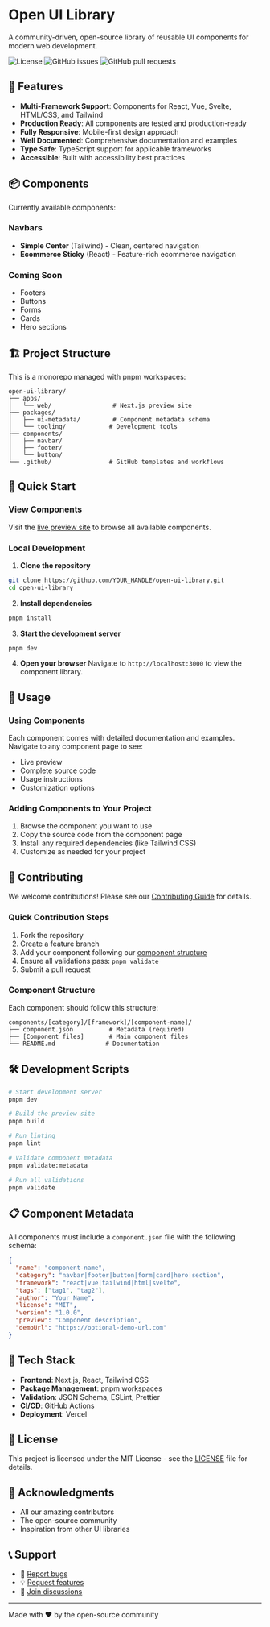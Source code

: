 # Open UI Library

A community-driven, open-source library of reusable UI components for modern web development.

![License](https://img.shields.io/badge/license-MIT-blue.svg)
![GitHub issues](https://img.shields.io/github/issues/YOUR_HANDLE/open-ui-library)
![GitHub pull requests](https://img.shields.io/github/issues-pr/YOUR_HANDLE/open-ui-library)

## 🚀 Features

- **Multi-Framework Support**: Components for React, Vue, Svelte, HTML/CSS, and Tailwind
- **Production Ready**: All components are tested and production-ready
- **Fully Responsive**: Mobile-first design approach
- **Well Documented**: Comprehensive documentation and examples
- **Type Safe**: TypeScript support for applicable frameworks
- **Accessible**: Built with accessibility best practices

## 📦 Components

Currently available components:

### Navbars
- **Simple Center** (Tailwind) - Clean, centered navigation
- **Ecommerce Sticky** (React) - Feature-rich ecommerce navigation

### Coming Soon
- Footers
- Buttons
- Forms
- Cards
- Hero sections

## 🏗️ Project Structure

This is a monorepo managed with pnpm workspaces:

```
open-ui-library/
├── apps/
│   └── web/                 # Next.js preview site
├── packages/
│   ├── ui-metadata/         # Component metadata schema
│   └── tooling/            # Development tools
├── components/
│   ├── navbar/
│   ├── footer/
│   └── button/
└── .github/                # GitHub templates and workflows
```

## 🚀 Quick Start

### View Components

Visit the [live preview site](https://your-domain.vercel.app) to browse all available components.

### Local Development

1. **Clone the repository**
```bash
git clone https://github.com/YOUR_HANDLE/open-ui-library.git
cd open-ui-library
```

2. **Install dependencies**
```bash
pnpm install
```

3. **Start the development server**
```bash
pnpm dev
```

4. **Open your browser**
Navigate to `http://localhost:3000` to view the component library.

## 📖 Usage

### Using Components

Each component comes with detailed documentation and examples. Navigate to any component page to see:

- Live preview
- Complete source code
- Usage instructions
- Customization options

### Adding Components to Your Project

1. Browse the component you want to use
2. Copy the source code from the component page
3. Install any required dependencies (like Tailwind CSS)
4. Customize as needed for your project

## 🤝 Contributing

We welcome contributions! Please see our [Contributing Guide](./CONTRIBUTING.md) for details.

### Quick Contribution Steps

1. Fork the repository
2. Create a feature branch
3. Add your component following our [component structure](#component-structure)
4. Ensure all validations pass: `pnpm validate`
5. Submit a pull request

### Component Structure

Each component should follow this structure:

```
components/[category]/[framework]/[component-name]/
├── component.json          # Metadata (required)
├── [Component files]       # Main component files
└── README.md              # Documentation
```

## 🛠️ Development Scripts

```bash
# Start development server
pnpm dev

# Build the preview site
pnpm build

# Run linting
pnpm lint

# Validate component metadata
pnpm validate:metadata

# Run all validations
pnpm validate
```

## 📋 Component Metadata

All components must include a `component.json` file with the following schema:

```json
{
  "name": "component-name",
  "category": "navbar|footer|button|form|card|hero|section",
  "framework": "react|vue|tailwind|html|svelte",
  "tags": ["tag1", "tag2"],
  "author": "Your Name",
  "license": "MIT",
  "version": "1.0.0",
  "preview": "Component description",
  "demoUrl": "https://optional-demo-url.com"
}
```

## 🔧 Tech Stack

- **Frontend**: Next.js, React, Tailwind CSS
- **Package Management**: pnpm workspaces
- **Validation**: JSON Schema, ESLint, Prettier
- **CI/CD**: GitHub Actions
- **Deployment**: Vercel

## 📄 License

This project is licensed under the MIT License - see the [LICENSE](./LICENSE) file for details.

## 🙏 Acknowledgments

- All our amazing contributors
- The open-source community
- Inspiration from other UI libraries

## 📞 Support

- 🐛 [Report bugs](https://github.com/YOUR_HANDLE/open-ui-library/issues/new?template=bug_report.yml)
- 💡 [Request features](https://github.com/YOUR_HANDLE/open-ui-library/issues/new?template=component_proposal.yml)
- 💬 [Join discussions](https://github.com/YOUR_HANDLE/open-ui-library/discussions)

---

Made with ❤️ by the open-source community